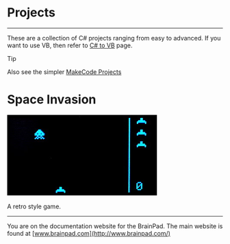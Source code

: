 # Projects
---
These are a collection of C# projects ranging from easy to advanced. If you want to use VB, then refer to [C# to VB](../vb/csharp-to-vb.md) page.

> [!Tip]
> Also see the simpler [MakeCode Projects](../../start-making/projects.md)

# Space Invasion
[![Space Invasion](images/space-invasion.jpg)](space-invasion.md)

A retro style game.



---
You are on the documentation website for the BrainPad. The main website is found at [www.brainpad.com](http://www.brainpad.com/)
